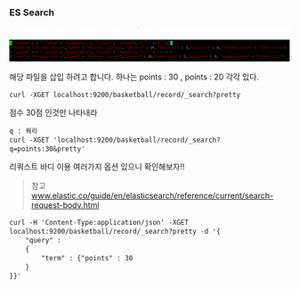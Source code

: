 ### ES Search

![image-20200111135120813](\Server\DataScience\image\image-20200111135120813.png)

해당 파일을 삽입 하려고 합니다. 하나는 points : 30 , points : 20 각각 있다.



```
curl -XGET localhost:9200/basketball/record/_search?pretty
```

점수 30점 인것만 나타내라

```
q : 쿼리
curl -XGET 'localhost:9200/basketball/record/_search?q=points:30&pretty'
```

리쿼스트 바디 이용 여러가지 옵션 있으니 확인해보자!!

> 참고 www.elastic.co/guide/en/elasticsearch/reference/current/search-request-body.html

```
curl -H 'Content-Type:application/json' -XGET localhost:9200/basketball/record/_search?pretty -d '{ 
	"query" : 
	{
		"term" : {"points" : 30
	}  
}}'
```

